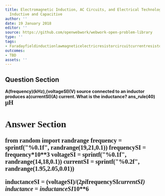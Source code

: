 ```yaml
---
title: Electromagnetic Induction, AC Circuits, and Electrical Technologies - Reactance,
  Inductive and Capacitive
author: ''
date: 19 January 2018
editor: ''
source: https://github.com/openwebwork/webwork-open-problem-library
type: ''
tags:
- Faradayfieldinductionlawmagneticelectricresistorcircuitcurrentresistorfrequency
outcomes:
- TBD
assets: ''
---
```


## Question Section 

<b>
A(frequency)(kHz),(voltageSI)(V) source connected to an inductor produces a(currentSI)(A) current. What is the inductance?
ans_rule(40) <span style="font-family: 'Times'; font-size: 20px";>&mu;H<span>


## Answer Section

from random import randrange
frequency = sprintf("%0.1f", randrange(19,21,0.1))
frequencySI = frequency*10**3
voltageSI = sprintf("%0.1f", randrange(14,18,0.1))
currentSI = sprintf("%0.2f", randrange(1.95,2.05,0.01))

inductanceSI = (voltageSI)/(2*pi*frequencySI*currentSI)
inductance = inductanceSI*10**6
